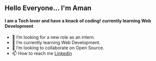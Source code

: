 ## Hello Everyone... I'm Aman
#### I am a Tech lover and have a knack of coding! currently learning Web Development
- 👀 I’m looking for a new role as an intern.
- 🌱 I’m currently learning Web Development.
- 💞️ I’m looking to collaborate on Open Source.
- 📫 How to reach me [Linkedin](https://www.linkedin.com/in/aman-verma-668525221/)

<!---
AmanVgit/AmanVgit is a ✨ special ✨ repository because its `README.md` (this file) appears on your GitHub profile.
You can click the Preview link to take a look at your changes.
--->
